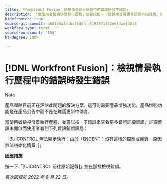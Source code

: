 ```yaml
---
title: 「Workfront Fusion：檢視情景執行歷程中的錯誤時發生錯誤」
description: 「當使用者檢視情景執行歷程，並嘗試按一下錯誤來查看更多錯誤詳細資訊，詳細資訊未開啟而使用者看到錯誤訊息。」
hidefromtoc: true
source-git-commit: a681d8afd4bcf1ddfccf192871442e63dae1b2c3
workflow-type: tm+mt
source-wordcount: '154'
ht-degree: 100%

---
```



# [!DNL Workfront Fusion]：檢視情景執行歷程中的錯誤時發生錯誤

>[!NOTE]
>
>產品團隊目前正在評估此問題的解決方案，這可能需要產品增強功能。產品增強功能是在產品公告中而不是在維護更新中傳達。

當使用者檢視情景執行歷程，並嘗試按一下錯誤來查看更多錯誤詳細資訊，詳細資訊未開啟而使用者看到下列資訊錯誤訊息：

「[!UICONTROL 無法顯示執行：由於「ENOENT：沒有這樣的檔案或目錄」原因無法初始化情景。]」

**因應措施**

按一下「[!UICONTROL 前往原始記錄]」並在那裡檢視錯誤。

_首次回報於 2022 年 8 月 22 日。_

